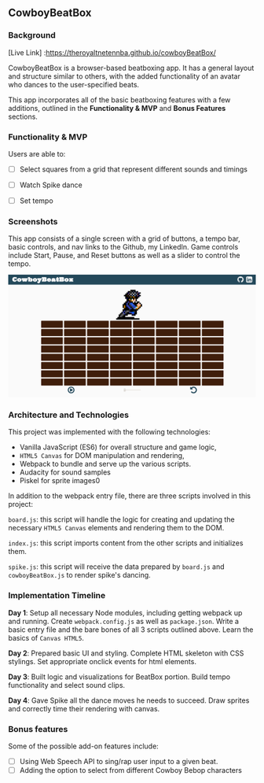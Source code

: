 ## CowboyBeatBox

### Background

[Live Link] :https://theroyaltnetennba.github.io/cowboyBeatBox/

CowboyBeatBox is a browser-based beatboxing app. It has a general layout and structure similar to others, with the added functionality of an avatar who dances to the user-specified beats.

This app incorporates all of the basic beatboxing features with a few additions, outlined in the **Functionality & MVP** and **Bonus Features** sections.  

### Functionality & MVP  

Users are able to:

- [ ] Select squares from a grid that represent different sounds and timings
- [ ] Watch Spike dance
- [ ] Set tempo


### Screenshots

This app consists of a single screen with a grid of buttons, a tempo bar,  basic controls, and nav links to the Github, my LinkedIn. Game controls include Start, Pause, and Reset buttons as well as a slider to control the tempo.

![screenshot](docs/screenshot.png)

### Architecture and Technologies

This project was implemented with the following technologies:

- Vanilla JavaScript (ES6) for overall structure and game logic,
- `HTML5 Canvas` for DOM manipulation and rendering,
- Webpack to bundle and serve up the various scripts.
- Audacity for sound samples
- Piskel for sprite images0

In addition to the webpack entry file, there are three scripts involved in this project:

`board.js`: this script will handle the logic for creating and updating the necessary `HTML5 Canvas` elements and rendering them to the DOM.

`index.js`: this script imports content from the other scripts and initializes them.

`spike.js`: this script will receive the data prepared by `board.js` and `cowboyBeatBox.js` to render spike's dancing.

### Implementation Timeline

**Day 1**: Setup all necessary Node modules, including getting webpack up and running.  Create `webpack.config.js` as well as `package.json`.  Write a basic entry file and the bare bones of all 3 scripts outlined above.  Learn the basics of `Canvas HTML5`.

**Day 2**: Prepared basic UI and styling. Complete HTML skeleton with CSS stylings. Set appropriate onclick events for html elements.

**Day 3**: Built logic and visualizations for BeatBox portion. Build tempo functionality and select sound clips.

**Day 4**: Gave Spike all the dance moves he needs to succeed. Draw sprites and correctly time their rendering with canvas.


### Bonus features

Some of the possible add-on features include:

- [ ] Using Web Speech API to sing/rap user input to a given beat.
- [ ] Adding the option to select from different Cowboy Bebop characters
